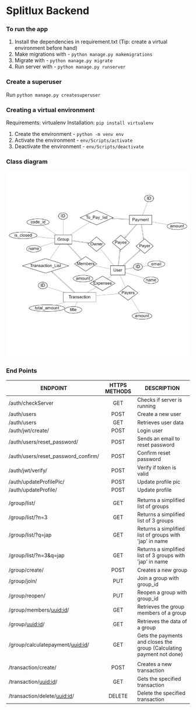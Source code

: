 # Splitlux Backend

### To run the app
1. Install the dependencies in requirement.txt (Tip: create a virtual environment before hand)
2. Make migrations with - `python manage.py makemigrations`
3. Migrate with - `python manage.py migrate`
4. Run server with - `python manage.py runserver`

### Create a superuser
Run `python manage.py createsuperuser`

### Creating a virtual environment
Requirements: virtualenv
Installation: `pip install virtualenv`

1. Create the environment - `python -m venv env`
2. Activate the environment - `env/Scripts/activate`
3. Deactivate the environment - `env/Scripts/deactivate`

### Class diagram
![class diagram](docs/images/erd.png)

### End Points
|ENDPOINT | HTTPS METHODS | DESCRIPTION | 
| ------------- |:-------------:| ------------- |
|/auth/checkServer | GET | Checks if server is running |
|/auth/users | POST | Create a new user |
|/auth/users | GET | Retrieves user data |
|/auth/jwt/create/ | POST | Login user |
|/auth/users/reset_password/ | POST | Sends an email to reset password|
|/auth/users/reset_password_confirm/ | POST | Confirm reset password |
|/auth/jwt/verify/ | POST | Verify if token is valid |
|/auth/updateProfilePic/ | POST | Update profile pic |
|/auth/updateProfile/ | POST | Update profile |
| | | |
|/group/list/ | GET | Returns a simplified list of groups |
|/group/list/?n=3 | GET | Returns a simplified list of 3 groups |
|/group/list/?q=jap | GET | Returns a simplified list of groups with 'jap' in name |
|/group/list/?n=3&q=jap | GET | Returns a simplified list of 3 groups with 'jap' in name |
|/group/create/ | POST | Creates a new group |
|/group/join/ | PUT | Join a group with group_id |
|/group/reopen/ | PUT | Reopen a group with group_id |
|/group/members/<uuid:id>/ | GET | Retrieves the group members of a group |
|/group/<uuid:id>/ | GET | Retrieves the data of a group |
|/group/calculatepayment/<uuid:id>/ | GET | Gets the payments and closes the group (Calculating payment not done) |
|  |  |  |
|/transaction/create/ | POST | Creates a new transaction |
|/transaction/<uuid:id>/ | GET | Gets the specified transaction |
|/transaction/delete/<uuid:id>/ | DELETE | Delete the specified transaction |


